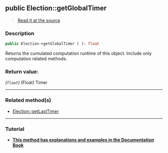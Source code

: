 ## public Election::getGlobalTimer

> [Read it at the source](https://github.com/julien-boudry/Condorcet/blob/master/src/Election.php#L185)

### Description    

```php
public Election->getGlobalTimer ( ): float
```

Returns the cumulated computation runtime of this object. Include only computation related methods.
    

### Return value:   

*(`float`)* (Float) Timer


---------------------------------------

### Related method(s)      

* [Election::getLastTimer](/Docs/ApiReferences/Election%20Class/public%20Election--getLastTimer.md)    

---------------------------------------

### Tutorial

* **[This method has explanations and examples in the Documentation Book](https://www.condorcet.io/3.AsPhpLibrary/7.GoFurther/TimerBenchMarking)**    
